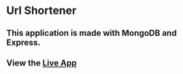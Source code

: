 
# Url Shortener
## This application is made with MongoDB and Express.
## View the [Live App](https://urlbitz.com/)
